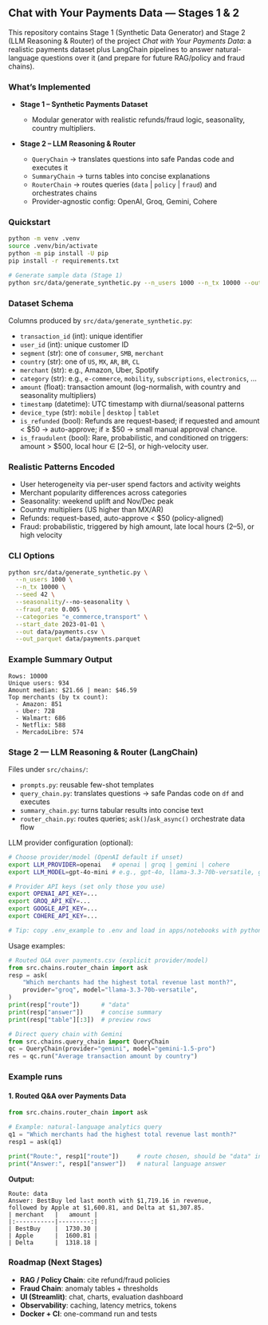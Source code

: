 ## Chat with Your Payments Data — Stages 1 & 2

This repository contains Stage 1 (Synthetic Data Generator) and Stage 2 (LLM Reasoning & Router) of the project *Chat with Your Payments Data*: a realistic payments dataset plus LangChain pipelines to answer natural-language questions over it (and prepare for future RAG/policy and fraud chains).

### What’s Implemented

* **Stage 1 – Synthetic Payments Dataset**

  * Modular generator with realistic refunds/fraud logic, seasonality, country multipliers.
* **Stage 2 – LLM Reasoning & Router**

  * `QueryChain` → translates questions into safe Pandas code and executes it
  * `SummaryChain` → turns tables into concise explanations
  * `RouterChain` → routes queries (`data` | `policy` | `fraud`) and orchestrates chains
  * Provider-agnostic config: OpenAI, Groq, Gemini, Cohere

### Quickstart

```bash
python -m venv .venv
source .venv/bin/activate
python -m pip install -U pip
pip install -r requirements.txt

# Generate sample data (Stage 1)
python src/data/generate_synthetic.py --n_users 1000 --n_tx 10000 --out data/payments.csv
```

### Dataset Schema

Columns produced by `src/data/generate_synthetic.py`:

- `transaction_id` (int): unique identifier
- `user_id` (int): unique customer ID
- `segment` (str): one of `consumer`, `SMB`, `merchant`
- `country` (str): one of `US`, `MX`, `AR`, `BR`, `CL`
- `merchant` (str): e.g., Amazon, Uber, Spotify
- `category` (str): e.g., `e-commerce`, `mobility`, `subscriptions`, `electronics`, ...
- `amount` (float): transaction amount (log-normalish, with country and seasonality multipliers)
- `timestamp` (datetime): UTC timestamp with diurnal/seasonal patterns
- `device_type` (str): `mobile` | `desktop` | `tablet`
- `is_refunded` (bool): Refunds are request-based; if requested and amount < $50 → auto-approve; if ≥ $50 → small manual approval chance.
- `is_fraudulent` (bool): Rare, probabilistic, and conditioned on triggers: amount > $500, local hour ∈ [2–5], or high-velocity user.

### Realistic Patterns Encoded

- User heterogeneity via per-user spend factors and activity weights
- Merchant popularity differences across categories
- Seasonality: weekend uplift and Nov/Dec peak
- Country multipliers (US higher than MX/AR)
- Refunds: request-based, auto-approve < $50 (policy-aligned)
- Fraud: probabilistic, triggered by high amount, late local hours (2–5), or high velocity

### CLI Options

```bash
python src/data/generate_synthetic.py \
  --n_users 1000 \
  --n_tx 10000 \
  --seed 42 \
  --seasonality/--no-seasonality \
  --fraud_rate 0.005 \
  --categories "e_commerce,transport" \
  --start_date 2023-01-01 \
  --out data/payments.csv \
  --out_parquet data/payments.parquet
```

### Example Summary Output

```
Rows: 10000
Unique users: 934
Amount median: $21.66 | mean: $46.59
Top merchants (by tx count):
  - Amazon: 851
  - Uber: 728
  - Walmart: 686
  - Netflix: 588
  - MercadoLibre: 574
```

### Stage 2 — LLM Reasoning & Router (LangChain)

Files under `src/chains/`:

- `prompts.py`: reusable few-shot templates
- `query_chain.py`: translates questions → safe Pandas code on `df` and executes
- `summary_chain.py`: turns tabular results into concise text
- `router_chain.py`: routes queries; `ask()`/`ask_async()` orchestrate data flow

LLM provider configuration (optional):

```bash
# Choose provider/model (OpenAI default if unset)
export LLM_PROVIDER=openai   # openai | groq | gemini | cohere
export LLM_MODEL=gpt-4o-mini # e.g., gpt-4o, llama-3.3-70b-versatile, gemini-1.5-pro, command-r-plus

# Provider API keys (set only those you use)
export OPENAI_API_KEY=...
export GROQ_API_KEY=...
export GOOGLE_API_KEY=...
export COHERE_API_KEY=...

# Tip: copy .env_example to .env and load in apps/notebooks with python-dotenv
```

Usage examples:

```python
# Routed Q&A over payments.csv (explicit provider/model)
from src.chains.router_chain import ask
resp = ask(
    "Which merchants had the highest total revenue last month?",
    provider="groq", model="llama-3.3-70b-versatile",
)
print(resp["route"])      # "data"
print(resp["answer"])     # concise summary
print(resp["table"][:3])  # preview rows

# Direct query chain with Gemini
from src.chains.query_chain import QueryChain
qc = QueryChain(provider="gemini", model="gemini-1.5-pro")
res = qc.run("Average transaction amount by country")
```

### Example runs

#### 1. Routed Q&A over Payments Data

```python
from src.chains.router_chain import ask

# Example: natural-language analytics query
q1 = "Which merchants had the highest total revenue last month?"
resp1 = ask(q1)

print("Route:", resp1["route"])     # route chosen, should be "data" in this case
print("Answer:", resp1["answer"])   # natural language answer
```

**Output:**
```
Route: data
Answer: BestBuy led last month with $1,719.16 in revenue,
followed by Apple at $1,600.81, and Delta at $1,307.85.
| merchant   |   amount |
|:-----------|---------:|
| BestBuy    |  1730.30 |
| Apple      |  1600.81 |
| Delta      |  1318.18 |
```

### Roadmap (Next Stages)

* **RAG / Policy Chain**: cite refund/fraud policies
* **Fraud Chain**: anomaly tables + thresholds
* **UI (Streamlit)**: chat, charts, evaluation dashboard
* **Observability**: caching, latency metrics, tokens
* **Docker + CI**: one-command run and tests
